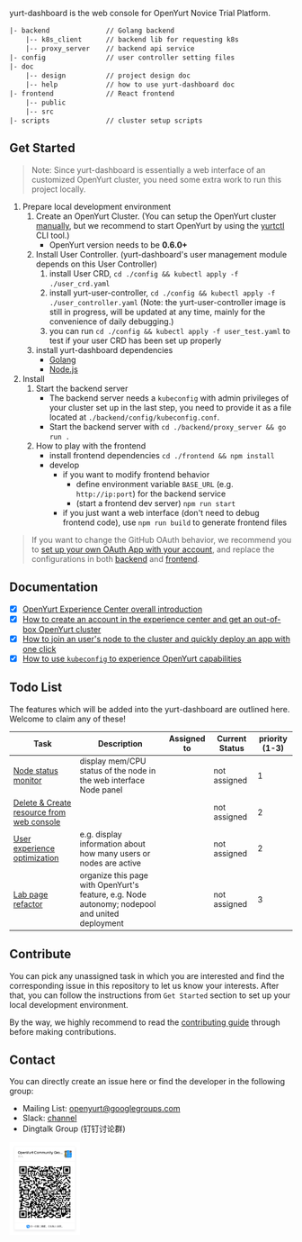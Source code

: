 yurt-dashboard is the web console for OpenYurt Novice Trial Platform.

```
|- backend              // Golang backend
    |-- k8s_client      // backend lib for requesting k8s
    |-- proxy_server    // backend api service
|- config               // user controller setting files
|- doc
    |-- design          // project design doc
    |-- help            // how to use yurt-dashboard doc
|- frontend             // React frontend
    |-- public
    |-- src
|- scripts              // cluster setup scripts
```

## Get Started

> Note: Since yurt-dashboard is essentially a web interface of an customized OpenYurt cluster, you need some extra work to run this project locally.

1. Prepare local development environment
   1. Create an OpenYurt Cluster. (You can setup the OpenYurt cluster [manually](https://github.com/openyurtio/openyurt/blob/master/docs/tutorial/manually-setup.md), but we recommend to start OpenYurt by using the [yurtctl](https://github.com/openyurtio/openyurt/blob/master/docs/tutorial/yurtctl.md) CLI tool.)
      - OpenYurt version needs to be **0.6.0+**
   2. Install User Controller. (yurt-dashboard's user management module depends on this User Controller)
      1. install User CRD, `cd ./config && kubectl apply -f ./user_crd.yaml`
      2. install yurt-user-controller, `cd ./config && kubectl apply -f ./user_controller.yaml` (Note: the yurt-user-controller image is still in progress, will be updated at any time, mainly for the convenience of daily debugging.)
      3. you can run `cd ./config && kubectl apply -f user_test.yaml` to test if your user CRD has been set up properly
   3. install yurt-dashboard dependencies
      - [Golang](https://go.dev/)
      - [Node.js](https://nodejs.dev/)
2. Install
   1. Start the backend server
      - The backend server needs a `kubeconfig` with admin privileges of your cluster set up in the last step, you need to provide it as a file located at `./backend/config/kubeconfig.conf`.
      - Start the backend server with `cd ./backend/proxy_server && go run .`
   2. How to play with the frontend
      - install frontend dependencies `cd ./frontend && npm install`
      - develop
        - if you want to modify frontend behavior
          - define environment variable `BASE_URL` (e.g. `http://ip:port`) for the backend service
          - (start a frontend dev server) `npm run start`
        - if you just want a web interface (don't need to debug frontend code), use
          `npm run build` to generate frontend files

> If you want to change the GitHub OAuth behavior, we recommend you to [set up your own OAuth App with your account](https://docs.github.com/en/developers/apps/building-oauth-apps/creating-an-oauth-app), and replace the configurations in both [backend](./backend/proxy_server/auth.go) and [frontend](./frontend/src/components/User/LoginForm.jsx).

## Documentation

- [x] [OpenYurt Experience Center overall introduction](https://openyurt.io/docs/next/installation/openyurt-experience-center/overview)
- [x] [How to create an account in the experience center and get an out-of-box OpenYurt cluster](https://openyurt.io/docs/next/installation/openyurt-experience-center/user)
- [x] [How to join an user's node to the cluster and quickly deploy an app with one click](https://openyurt.io/docs/next/installation/openyurt-experience-center/web_console)
- [x] [How to use `kubeconfig` to experience OpenYurt capabilities](https://openyurt.io/docs/next/installation/openyurt-experience-center/kubeconfig)

## Todo List

The features which will be added into the yurt-dashboard are outlined here. Welcome to claim any of these!

| Task                                                                                               | Description                                                                                    | Assigned to | Current Status | priority (1-3) |
| -------------------------------------------------------------------------------------------------- | ---------------------------------------------------------------------------------------------- | ----------- | -------------- | -------------- |
| [Node status monitor](https://github.com/openyurtio/yurt-dashboard/issues/4)                       | display mem/CPU status of the node in the web interface Node panel                             |             | not assigned   | 1              |
| [Delete & Create resource from web console](https://github.com/openyurtio/yurt-dashboard/issues/6) |                                                                                                |             | not assigned   | 2              |
| [User experience optimization](https://github.com/openyurtio/yurt-dashboard/issues/8)              | e.g. display information about how many users or nodes are active                              |             | not assigned   | 2              |
| [Lab page refactor](https://github.com/openyurtio/yurt-dashboard/issues/9)                         | organize this page with OpenYurt's feature, e.g. Node autonomy; nodepool and united deployment |             | not assigned   | 3              |

## Contribute

You can pick any unassigned task in which you are interested and find the corresponding issue in this repository to let us know your interests. After that, you can follow the instructions from `Get Started` section to set up your local development environment.

By the way, we highly recommend to read the [contributing guide](https://github.com/openyurtio/openyurt/blob/master/CONTRIBUTING.md) through before making contributions.

## Contact

You can directly create an issue here or find the developer in the following group:

- Mailing List: openyurt@googlegroups.com
- Slack: [channel](https://join.slack.com/t/openyurt/shared_invite/zt-iw2lvjzm-MxLcBHWm01y1t2fiTD15Gw)
- Dingtalk Group (钉钉讨论群)

<div align="left">
    <img src="https://github.com/openyurtio/openyurt/blob/master/docs/img/ding.jpg" width=25% title="dingtalk">
</div>
